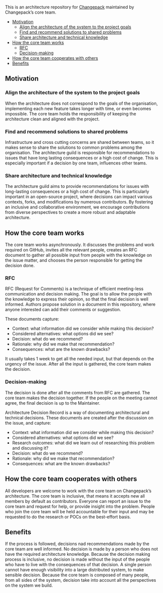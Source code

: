 This is an architecture repository for [Changepack](https://github.com/changepack/changepack) maintained by Changepack’s core team.

- [Motivation](#motivation)
  - [Align the architecture of the system to the project goals](#align-the-architecture-of-the-system-to-the-project-goals)
  - [Find and recommend solutions to shared problems](#find-and-recommend-solutions-to-shared-problems)
  - [Share architecture and technical knowledge](#share-architecture-and-technical-knowledge)
- [How the core team works](#how-the-core-team-works)
  - [RFC](#rfc)
  - [Decision-making](#decision-making)
- [How the core team cooperates with others](#how-the-core-team-cooperates-with-others)
- [Benefits](#benefits)

## Motivation

### Align the architecture of the system to the project goals

When the architecture does not correspond to the goals of the organisation, implementing each new feature takes longer with time, or even becomes impossible. The core team holds the responsibility of keeping the architecture clean and aligned with the project.

### Find and recommend solutions to shared problems

Infrastructure and cross cutting concerns are shared between teams, so it makes sense to share the solutions to common problems among the organisation. The architecture guild is responsible for recommendations to issues that have long lasting consequences or a high cost of change. This is especially important if a decision by one team, influences other teams.

### Share architecture and technical knowledge

The architecture guild aims to provide recommendations for issues with long-lasting consequences or a high cost of change. This is particularly important in an open-source project, where decisions can impact various contexts, forks, and modifications by numerous contributors. By fostering an inclusive and collaborative environment, we encourage contributions from diverse perspectives to create a more robust and adaptable architecture.

## How the core team works

The core team works asynchronously. It discusses the problems and work required on GitHub, invites all the relevant people, creates an RFC document to gather all possible input from people with the knowledge on the issue matter, and chooses the person responsible for getting the decision done.

### RFC

RFC (Request for Comments) is a technique of efficient meeting-less communication and decision making. The goal is to allow the people with the knowledge to express their opinion, so that the final decision is well informed. Authors propose solution in a document in this repository, where anyone interested can add their comments or suggestion.

These documents capture:

- Context: what information did we consider while making this decision?
- Considered alternatives: what options did we see?
- Decision: what do we recommend?
- Rationale: why did we make that recommendation?
- Consequences: what are the known drawbacks?

It usually takes 1 week to get all the needed input, but that depends on the urgency of the issue. After all the input is gathered, the core team makes the decision.

### Decision-making

The decision is done after all the comments from RFC are gathered. The core team makes the decision together. If the people on the meeting cannot agree, the final decision is up to the Maintainer.

Architecture Decision Record is a way of documenting architectural and technical decisions. These documents are created after the discussion on the issue, and capture:

- Context: what information did we consider while making this decision?
- Considered alternatives: what options did we see?
- Research outcomes: what did we learn out of researching this problem and discussing it?
- Decision: what do we recommend?
- Rationale: why did we make that recommendation?
- Consequences: what are the known drawbacks?

## How the core team cooperates with others

All developers are welcome to work with the core team on Changepack’s architecture.
The core team is inclusive, that means it accepts new all members by default as contributors.
Everyone can report an issue to the core team and request for help, or provide insight into the problem.
People who join the core team will be held accountable for their input and may be requested to do the research or POCs on the best-effort basis.

## Benefits

If the process is followed, decisions nad recommendations made by the core team are well informed. No decision is made by a person who does not have the required architecture knowledge.
Because the decision making process is inclusive, no decision is made without the input of the people who have to live with the consequences of that decision.
A single person cannot have enough visibility into a large distributed system, to make sensible decision. Because the core team is composed of many people, from all sides of the system, decision take into account all the perspectives on the system we build.
